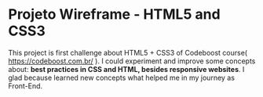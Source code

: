 # Projeto Wireframe - HTML5 and CSS3
This project is first challenge about HTML5 + CSS3 of Codeboost course( https://codeboost.com.br/ ). I could experiment and improve some concepts about: **best practices in CSS and HTML, besides responsive websites**. I glad because learned new concepts what helped me in my journey as Front-End.
